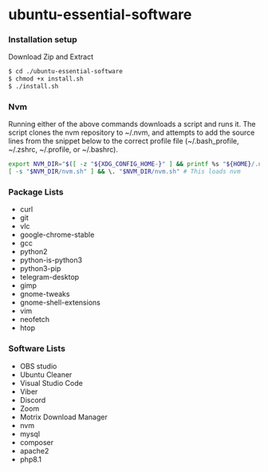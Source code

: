 # ubuntu-essential-software

### Installation setup

Download Zip and Extract

```sh
$ cd ./ubuntu-essential-software
$ chmod +x install.sh
$ ./install.sh
```

### Nvm

Running either of the above commands downloads a script and runs it. The script clones the nvm repository to ~/.nvm, and attempts to add the source lines from the snippet below to the correct profile file (~/.bash_profile, ~/.zshrc, ~/.profile, or ~/.bashrc).

```sh
export NVM_DIR="$([ -z "${XDG_CONFIG_HOME-}" ] && printf %s "${HOME}/.nvm" || printf %s "${XDG_CONFIG_HOME}/nvm")"
[ -s "$NVM_DIR/nvm.sh" ] && \. "$NVM_DIR/nvm.sh" # This loads nvm
```

### Package Lists

- curl
- git
- vlc
- google-chrome-stable
- gcc
- python2
- python-is-python3
- python3-pip
- telegram-desktop
- gimp
- gnome-tweaks
- gnome-shell-extensions
- vim
- neofetch
- htop

### Software Lists

- OBS studio
- Ubuntu Cleaner
- Visual Studio Code
- Viber
- Discord
- Zoom
- Motrix Download Manager
- nvm
- mysql
- composer
- apache2
- php8.1
